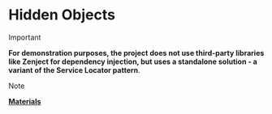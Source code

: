 # Hidden Objects

> [!IMPORTANT]
> **For demonstration purposes, the project does not use third-party libraries like Zenject for dependency injection, but uses a standalone solution - a variant of the Service Locator pattern**.
>
> > [!NOTE]
> **[Materials]([https://github.com/paul-martyn/Be-Heroes/blob/main/ReadmeContent/gameplay.gif?raw=true](https://dented-harbor-613.notion.site/Hidden-Objects-bc8144442d844f428f815203b36a00f2))**
